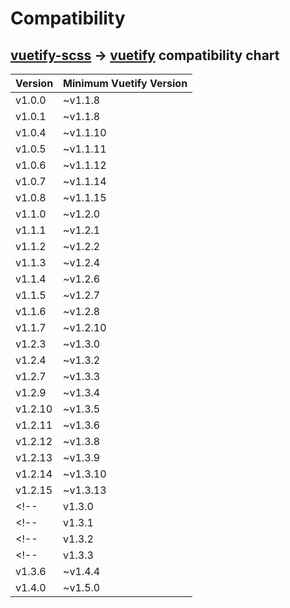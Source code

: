 # Compatibility

## [vuetify-scss][vuetify-scss] -> [vuetify][vuetify] compatibility chart

| Version | Minimum Vuetify Version |
| ------- | ----------------------- |
| v1.0.0  | ~v1.1.8                 |
| v1.0.1  | ~v1.1.8                 |
| v1.0.4  | ~v1.1.10                |
| v1.0.5  | ~v1.1.11                |
| v1.0.6  | ~v1.1.12                |
| v1.0.7  | ~v1.1.14                |
| v1.0.8  | ~v1.1.15                |
| v1.1.0  | ~v1.2.0                 |
| v1.1.1  | ~v1.2.1                 |
| v1.1.2  | ~v1.2.2                 |
| v1.1.3  | ~v1.2.4                 |
| v1.1.4  | ~v1.2.6                 |
| v1.1.5  | ~v1.2.7                 |
| v1.1.6  | ~v1.2.8                 |
| v1.1.7  | ~v1.2.10                |
| v1.2.3  | ~v1.3.0                 |
| v1.2.4  | ~v1.3.2                 |
| v1.2.7  | ~v1.3.3                 |
| v1.2.9  | ~v1.3.4                 |
| v1.2.10 | ~v1.3.5                 |
| v1.2.11 | ~v1.3.6                 |
| v1.2.12 | ~v1.3.8                 |
| v1.2.13 | ~v1.3.9                 |
| v1.2.14 | ~v1.3.10                |
| v1.2.15 | ~v1.3.13                |
<!-- | v1.3.0  | ~v1.4.0                 | -->
<!-- | v1.3.1  | ~v1.4.1                 | -->
<!-- | v1.3.2  | ~v1.4.2                 | -->
<!-- | v1.3.3  | ~v1.4.3                 | -->
| v1.3.6  | ~v1.4.4                 |
| v1.4.0  | ~v1.5.0                 |

[vuetify]: https://vuetifyjs.com/
[vuetify-scss]: https://github.com/nmsmith22389/vuetify-scss/
